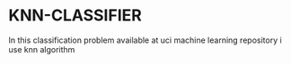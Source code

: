 # KNN-CLASSIFIER
In this classification problem available at uci machine learning repository i use knn algorithm
